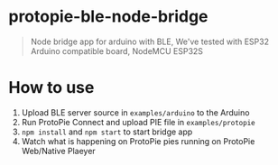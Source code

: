 # protopie-ble-node-bridge

> Node bridge app for arduino with BLE, We've tested with ESP32 Arduino compatible board, NodeMCU ESP32S

# How to use

1. Upload BLE server source in `examples/arduino` to the Arduino
2. Run ProtoPie Connect and upload PIE file in `examples/protopie`
3. `npm install` and `npm start` to start bridge app
4. Watch what is happening on ProtoPie pies running on ProtoPie Web/Native Plaeyer